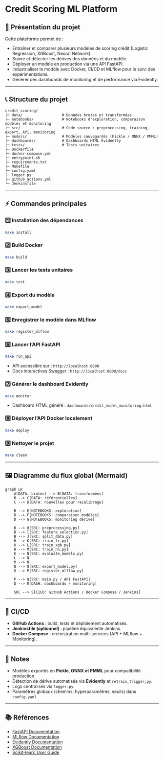 # Credit Scoring ML Platform

## 📌 Présentation du projet

Cette plateforme permet de :

- Entraîner et comparer plusieurs modèles de scoring crédit (Logistic Regression, XGBoost, Neural Network).
- Suivre et détecter les dérives des données et du modèle.
- Déployer un modèle en production via une API FastAPI.
- Industrialiser le modèle avec Docker, CI/CD et MLflow pour le suivi des expérimentations.
- Générer des dashboards de monitoring et de performance via Evidently.

---

## 📞 Structure du projet

```
credit_scoring/
├─ data/                  # Données brutes et transformées
├─ notebooks/             # Notebooks d'exploration, comparaison modèles et monitoring
├─ src/                   # Code source : preprocessing, training, export, API, monitoring
├─ models/                # Modèles sauvegardés (Pickle / ONNX / PMML)
├─ dashboards/            # Dashboards HTML Evidently
├─ tests/                 # Tests unitaires
├─ Dockerfile
├─ docker-compose.yml
├─ entrypoint.sh
├─ requirements.txt
├─ Makefile
├─ config.yaml
├─ logger.py
├─ github_actions.yml
└─ Jenkinsfile
```

---

## ⚡️ Commandes principales

### 1️⃣ Installation des dépendances
```bash
make install
```

### 2️⃣ Build Docker
```bash
make build
```

### 3️⃣ Lancer les tests unitaires
```bash
make test
```

### 4️⃣ Export du modèle
```bash
make export_model
```

### 5️⃣ Enregistrer le modèle dans MLflow
```bash
make register_mlflow
```

### 6️⃣ Lancer l’API FastAPI
```bash
make run_api
```
- API accessible sur : `http://localhost:8000`  
- Docs interactives Swagger : `http://localhost:8000/docs`

### 7️⃣ Générer le dashboard Evidently
```bash
make monitor
```
- Dashboard HTML généré : `dashboards/credit_model_monitoring.html`

### 8️⃣ Déployer l’API Docker localement
```bash
make deploy
```

### 9️⃣ Nettoyer le projet
```bash
make clean
```

---

## 🖼 Diagramme du flux global (Mermaid)

```mermaid
graph LR
    A[DATA: brutes] --> B[DATA: transformées]
    B --> C[DATA: référentielles]
    C --> D[DATA: nouvelles pour recalibrage]
    
    B --> E[NOTEBOOKS: exploration]
    B --> F[NOTEBOOKS: comparaison modèles]
    D --> G[NOTEBOOKS: monitoring dérive]
    
    B --> H[SRC: preprocessing.py]
    B --> I[SRC: feature_selection.py]
    B --> J[SRC: split_data.py]
    H --> K[SRC: train_lr.py]
    H --> L[SRC: train_xgb.py]
    H --> M[SRC: train_nn.py]
    K --> N[SRC: evaluate_models.py]
    L --> N
    M --> N
    N --> O[SRC: export_model.py]
    O --> P[SRC: register_mlflow.py]
    
    P --> Q[SRC: main.py / API FastAPI]
    Q --> R[DASH: dashboards / monitoring]
    
    SRC --> S[CICD: GitHub Actions / Docker Compose / Jenkins]
```

---

## 🧰 CI/CD

- **GitHub Actions** : build, tests et déploiement automatisés.
- **Jenkinsfile (optionnel)** : pipeline équivalente Jenkins.
- **Docker Compose** : orchestration multi-services (API + MLflow + Monitoring).

---

## 📝 Notes

- Modèles exportés en **Pickle, ONNX et PMML** pour compatibilité production.  
- Détection de dérive automatisée via **Evidently** et `retrain_trigger.py`.  
- Logs centralisés via `logger.py`.  
- Paramètres globaux (chemins, hyperparamètres, seuils) dans `config.yaml`.  

---

## 📚 Références

- [FastAPI Documentation](https://fastapi.tiangolo.com/)  
- [MLflow Documentation](https://mlflow.org/docs/latest/index.html)  
- [Evidently Documentation](https://docs.evidentlyai.com/)  
- [XGBoost Documentation](https://xgboost.readthedocs.io/)  
- [Scikit-learn User Guide](https://scikit-learn.org/stable/user_guide.html)

